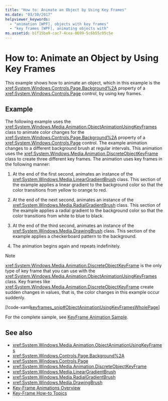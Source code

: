 ```yaml
---
title: "How to: Animate an Object by Using Key Frames"
ms.date: "03/30/2017"
helpviewer_keywords: 
  - "animation [WPF], objects with key frames"
  - "key frames [WPF], animating objects with"
ms.assetid: b1f15ba9-cac7-4cea-8699-5c6b55c05c5e
---
```

# How to: Animate an Object by Using Key Frames
This example shows how to animate an object, which in this example is the <xref:System.Windows.Controls.Page.Background%2A> property of a <xref:System.Windows.Controls.Page> control, by using key frames.  
  
## Example  
 The following example uses the <xref:System.Windows.Media.Animation.ObjectAnimationUsingKeyFrames> class to animate color changes for the <xref:System.Windows.Controls.Page.Background%2A> property of a <xref:System.Windows.Controls.Page> control. The example animation changes to a different background brush at regular intervals. This animation uses the <xref:System.Windows.Media.Animation.DiscreteObjectKeyFrame> class to create three different key frames. The animation uses key frames in the following manner:  
  
1. At the end of the first second, animates an instance of the <xref:System.Windows.Media.LinearGradientBrush> class. This section of the example applies a linear gradient to the background color so that the color transitions from yellow to orange to red.  
  
2. At the end of the next second, animates an instance of the <xref:System.Windows.Media.RadialGradientBrush> class. This section of the example applies a radial gradient to the background color so that the color transitions from white to blue to black.  
  
3. At the end of the third second, animates an instance of the <xref:System.Windows.Media.DrawingBrush> class. This section of the example applies a checkerboard pattern to the background.  
  
4. The animation begins again and repeats indefinitely.  
  
> [!NOTE]
> <xref:System.Windows.Media.Animation.DiscreteObjectKeyFrame> is the only type of key frame that you can use with the <xref:System.Windows.Media.Animation.ObjectAnimationUsingKeyFrames> class. Key frames like <xref:System.Windows.Media.Animation.DiscreteObjectKeyFrame> create sudden changes in values, that is, the color changes in this example occur suddenly.  
  
 [!code-xaml[keyframes_snip#ObjectAnimationUsingKeyFramesWholePage](~/samples/snippets/xaml/VS_Snippets_Wpf/keyframes_snip/XAML/ObjectAnimationUsingKeyFramesExample.xaml#objectanimationusingkeyframeswholepage)]  
  
 For the complete sample, see [KeyFrame Animation Sample](https://go.microsoft.com/fwlink/?LinkID=160012).  
  
## See also

- <xref:System.Windows.Media.Animation.ObjectAnimationUsingKeyFrames>
- <xref:System.Windows.Controls.Page.Background%2A>
- <xref:System.Windows.Controls.Page>
- <xref:System.Windows.Media.Animation.DiscreteObjectKeyFrame>
- <xref:System.Windows.Media.LinearGradientBrush>
- <xref:System.Windows.Media.RadialGradientBrush>
- <xref:System.Windows.Media.DrawingBrush>
- [Key-Frame Animations Overview](key-frame-animations-overview.md)
- [Key-Frame How-to Topics](key-frame-animation-how-to-topics.md)
